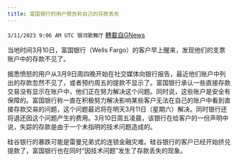 ```yaml
---
title: 富国银行的用户报告称自己的存款丢失
---
```

`3/11/2023 9:06 AM UTC 银河歌舞厅` [轉載自GNews](https://gnews.org/articles/1003655)

当地时间3月10日，富国银行（Wells Fargo）的客户早上醒来，发现他们的支票账户中的存款不见了。

据悉愤怒的用户从3月9日周四晚开始在社交媒体向银行报告，最近他们账户中列出的存款忽然不见了，或者预约周五的提款不显示了。富国银行承认一些直接存款交易没有显示在账户中，他们正在努力解决这个问题。同时说，这些账户是安全有保障的。富国银行称一直在积极努力解决影响某些客户无法在自己的账户中看到直接存款交易的问题，这个问题最迟将在明天3月11日（星期六）解决。同时银行还将退还因这个问题产生的费用。3月10日周五凌晨，该银行在给客户的一份声明中说，失踪的存款是由于一个未指明的技术问题造成的。

硅谷银行的暴跌可能是雷曼兄弟式的连锁金融灾难。硅谷银行的客户已经开始挤兑提款了，富国银行也在同时“因技术问题”发生了存款丢失的现象。
